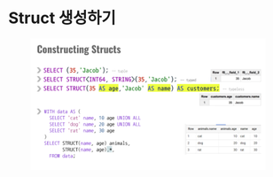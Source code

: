 # Struct 생성하기

<figure><img src="../../.gitbook/assets/(공유완료-수정금지) EP02 - Array and Struct (8).png" alt=""><figcaption></figcaption></figure>
